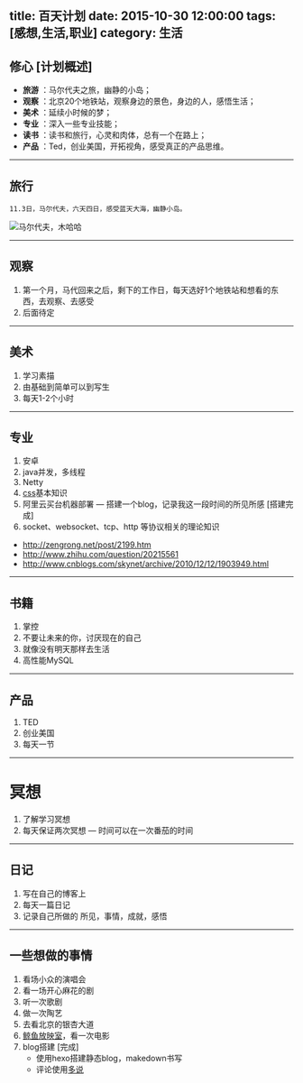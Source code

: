 title: 百天计划
date: 2015-10-30 12:00:00
tags: [感想,生活,职业]
category: 生活
---


## 修心 [计划概述]
 
- **旅游** ：马尔代夫之旅，幽静的小岛；
- **观察** ：北京20个地铁站，观察身边的景色，身边的人，感悟生活；
- **美术** ：延续小时候的梦；
- **专业** ：深入一些专业技能；
- **读书** ：读书和旅行，心灵和肉体，总有一个在路上；
- **产品** ：Ted，创业美国，开拓视角，感受真正的产品思维。

-------------------
<!--more-->

## 旅行
    11.3日，马尔代夫，六天四日，感受蓝天大海，幽静小岛。

![马尔代夫，木哈哈](http://imgbdb2.bendibao.com/tour/20137/10/2013710115435125.jpg)

-------------------

## 观察
1. 第一个月，马代回来之后，剩下的工作日，每天选好1个地铁站和想看的东西，去观察、去感受
2. 后面待定

-------------------

## 美术
1. 学习素描
2. 由基础到简单可以到写生
3. 每天1-2个小时

-------------------

## 专业
1. 安卓
2. java并发，多线程
3. Netty
4. [css](http://www.w3school.com.cn/css/)基本知识 
5. 阿里云买台机器部署 — 搭建一个blog，记录我这一段时间的所见所感 [搭建完成]
6. socket、websocket、tcp、http 等协议相关的理论知识
  - http://zengrong.net/post/2199.htm
  - http://www.zhihu.com/question/20215561
  - http://www.cnblogs.com/skynet/archive/2010/12/12/1903949.html

-------------------

## 书籍
1. 掌控
2. 不要让未来的你，讨厌现在的自己
3. 就像没有明天那样去生活
4. 高性能MySQL

-------------------

## 产品
1. TED
2. 创业美国
3. 每天一节

-------------------

# 冥想
1. 了解学习冥想
2. 每天保证两次冥想 — 时间可以在一次番茄的时间

-------------------

## 日记
1. 写在自己的博客上
2. 每天一篇日记
3. 记录自己所做的 所见，事情，成就，感悟

-------------------

## 一些想做的事情
1. 看场小众的演唱会
2. 看一场开心麻花的剧
3. 听一次歌剧
4. 做一次陶艺
5. 去看北京的银杏大道
6. [鲸鱼放映室](http://www.douban.com/note/343882022/)，看一次电影
7. blog搭建 [完成]
      - 使用hexo搭建静态blog，makedown书写
      - 评论使用[多说](http://wangxiaoman.duoshuo.com/admin/)







